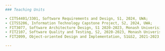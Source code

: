 ```yaml
---
### Teaching Units

- CITS4401/3301, Software Requirements and Design, S1, 2024, UWA;
- CITS5206, Information Technology Capstone Project, S2, 2024, UWA; 
- FIT3077, Software Architecture Design, S1 2020-2023, Monash Univerisity;
- FIT2107, Software Quality and Testing, S2, 2020-2023, Monash Univerisiy;
- FIT2099, Object-oriented Design and Implementation, S1&S2, 2021-2023, Monash Univerisity

---
```

